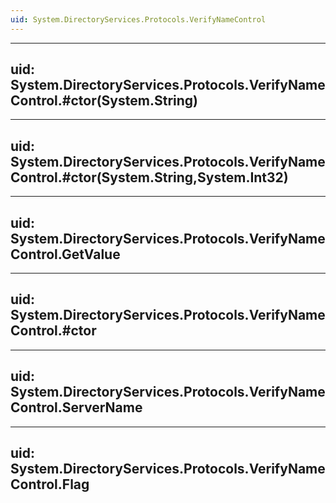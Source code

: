 ```yaml
---
uid: System.DirectoryServices.Protocols.VerifyNameControl
---
```


---
uid: System.DirectoryServices.Protocols.VerifyNameControl.#ctor(System.String)
---

---
uid: System.DirectoryServices.Protocols.VerifyNameControl.#ctor(System.String,System.Int32)
---

---
uid: System.DirectoryServices.Protocols.VerifyNameControl.GetValue
---

---
uid: System.DirectoryServices.Protocols.VerifyNameControl.#ctor
---

---
uid: System.DirectoryServices.Protocols.VerifyNameControl.ServerName
---

---
uid: System.DirectoryServices.Protocols.VerifyNameControl.Flag
---

